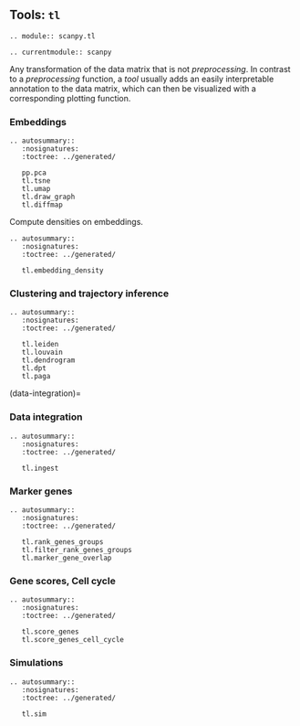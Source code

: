 ## Tools: `tl`

```{eval-rst}
.. module:: scanpy.tl
```

```{eval-rst}
.. currentmodule:: scanpy
```

Any transformation of the data matrix that is not *preprocessing*. In contrast to a *preprocessing* function, a *tool* usually adds an easily interpretable annotation to the data matrix, which can then be visualized with a corresponding plotting function.

### Embeddings

```{eval-rst}
.. autosummary::
   :nosignatures:
   :toctree: ../generated/

   pp.pca
   tl.tsne
   tl.umap
   tl.draw_graph
   tl.diffmap
```

Compute densities on embeddings.

```{eval-rst}
.. autosummary::
   :nosignatures:
   :toctree: ../generated/

   tl.embedding_density
```

### Clustering and trajectory inference

```{eval-rst}
.. autosummary::
   :nosignatures:
   :toctree: ../generated/

   tl.leiden
   tl.louvain
   tl.dendrogram
   tl.dpt
   tl.paga
```

(data-integration)=

### Data integration

```{eval-rst}
.. autosummary::
   :nosignatures:
   :toctree: ../generated/

   tl.ingest
```

### Marker genes

```{eval-rst}
.. autosummary::
   :nosignatures:
   :toctree: ../generated/

   tl.rank_genes_groups
   tl.filter_rank_genes_groups
   tl.marker_gene_overlap
```

### Gene scores, Cell cycle

```{eval-rst}
.. autosummary::
   :nosignatures:
   :toctree: ../generated/

   tl.score_genes
   tl.score_genes_cell_cycle
```

### Simulations

```{eval-rst}
.. autosummary::
   :nosignatures:
   :toctree: ../generated/

   tl.sim

```
